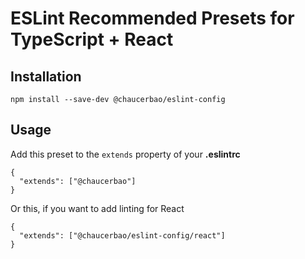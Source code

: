 # ESLint Recommended Presets for TypeScript + React

## Installation
```
npm install --save-dev @chaucerbao/eslint-config
```

## Usage
Add this preset to the `extends` property of your **.eslintrc**
```
{
  "extends": ["@chaucerbao"]
}
```

Or this, if you want to add linting for React
```
{
  "extends": ["@chaucerbao/eslint-config/react"]
}
```
